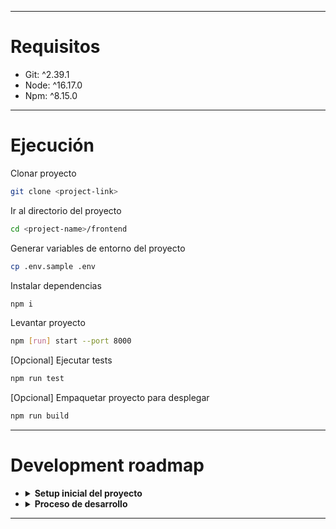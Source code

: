 ***
# Requisitos
- Git:  ^2.39.1
- Node: ^16.17.0
- Npm:  ^8.15.0

***
# Ejecución
Clonar proyecto
```bash
git clone <project-link>
```
Ir al directorio del proyecto
```bash
cd <project-name>/frontend
```
Generar variables de entorno del proyecto
```bash
cp .env.sample .env
```
Instalar dependencias
```bash
npm i
```
Levantar proyecto
```bash
npm [run] start --port 8000
```
[Opcional] Ejecutar tests
```bash
npm run test
```
[Opcional] Empaquetar proyecto para desplegar 
```bash
npm run build
```

***
# Development roadmap
- <details><summary><strong>Setup inicial del proyecto</strong></summary>
  
  - Scaffolding del proyecto con vite build tool (en lugar de *react-scripts*)
  - Development tools: linter (eslint) + formatter (prettier) + code styles (stylelint) + editor config (vsc)
  - Unit testing configs
  - Despliegue en un servidor remoto (hosting) = <ins>Netlify</ins>
  </details>

- <details><summary><strong>Proceso de desarrollo</strong></summary>

  - Gestión de rutas del sistema con **router-dom v6**
  - Internacionalización con **i18n**: es | en | fr | bn
  - Estructura o directorio de estilos con **saas**
  - Uso de *design system* de **Material UI v5** (estilos muy marcados de Google)
  - Layout: <ins>Header + Main + Footer</ins>
  - **Theme**: manualmente light + dark
  - <ins>Home page</ins>
  - <details><summary><ins>Edit page</ins></summary>

    - Formulario: **generic fields + custom fields + actions**
    - Editar contenido/texto de manera interactiva
      - Idea 1: usar **input-text** (no acepta salto de linea), usar **textarea** (acepta multi-line pero no proporciona una buena experiencia de usuario)
      - Idea 2: usar componente **TextField** de MUI
      - Idea 3: hacer que las etiquetas html sean editables mediante el atributo **contentEditable** (pude dar conflicto con React por el update del estado en el DOM + sanitize-html)
          - Se puede usar el paquete **react-contenteditable**
          - Si el elemento a editar es **ul/ol**, React se quejará por las *keys* de *items*
    - *IconPicker* para gestionar la selección de icono
      - Uso de **emojis / icon**: symbol copy-paste || unicode number || html code (decimal) || hexadecimal
        - No se ha usado **MUI modal** para pintar los iconos porque este se renderiza fuera de *body* de la jerarquía html; se pierde la referencia a la hora renderizarlo en un sitio concreto, para ello, se ha creado una "modal" relativo que es capaz de colocarse relativamente a un elemento x.
    - <del>Aplicar acciones (Bold, Italic, Underline, Alignment, ...) a las palabras de input-text</del>
      - *document.execCommand* obsoleto, Selection API, Clipboard API: para commandos cut-copy-paste
    - Uso de **react-syntax-highligher** para destacar un código de programación
      - No es editable, se ha añadido una capa por encima para que simule que es editable (alternativa: **react-simple-code-editor**)
    - Drag and drop de **file-&-image** (se acepta un fichero)
      - Uso de *ref* de input-file para activar *FileChooser* del SO
      - Uso de *drag-and-drop html api* para arrasar elementos: drag-over, drag-enter, drag-leave, drop
        - Alternativa: [dropzone js](https://www.dropzone.dev/), [filepond](https://pqina.nl/filepond/)
    - **Preview** del post
    - Se ha evitado el uso de la librería **react-hook-form** para controlar y validar campos de un formulario: validación a pico y pala. No hay una validación exhaustiva: titulo es obligatorio + al menos tiene que haber un custom-field con valor.
    </details>
  - <details><summary><ins>Posts page</ins></summary>

    - Listar posts: uso de **skeleton** + **paginación**
    - Ver los detalles de un post
    </details>
  - Error page: **NotFound**
  - Aplicación de **SEO** manualmente (alternativa: **react-helmet**) 
  - Uso exhaustivo de **Context API** de react para evitar *props drilling*
  - Setup de **alias** de rutas para evitar uso de *relative paths*
</details>

***